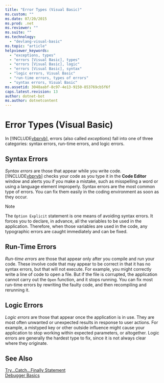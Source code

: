 ```yaml
---
title: "Error Types (Visual Basic)"
ms.custom: ""
ms.date: 07/20/2015
ms.prod: .net
ms.reviewer: ""
ms.suite: ""
ms.technology: 
  - "devlang-visual-basic"
ms.topic: "article"
helpviewer_keywords: 
  - "exceptions, types"
  - "errors [Visual Basic], types"
  - "errors [Visual Basic], logic"
  - "errors [Visual Basic], syntax"
  - "logic errors, Visual Basic"
  - "run-time errors, types of errors"
  - "syntax errors, Visual Basic"
ms.assetid: 3048aabf-8c97-4e13-9150-853769cb5f6f
caps.latest.revision: 13
author: dotnet-bot
ms.author: dotnetcontent
---
```

# Error Types (Visual Basic)
In [!INCLUDE[vbprvb](~/includes/vbprvb-md.md)], errors (also called *exceptions*) fall into one of three categories: syntax errors, run-time errors, and logic errors.  
  
## Syntax Errors  
 *Syntax errors* are those that appear while you write code. [!INCLUDE[vbprvb](~/includes/vbprvb-md.md)] checks your code as you type it in the **Code Editor** window and alerts you if you make a mistake, such as misspelling a word or using a language element improperly. Syntax errors are the most common type of errors. You can fix them easily in the coding environment as soon as they occur.  
  
> [!NOTE]
>  The `Option Explicit` statement is one means of avoiding syntax errors. It forces you to declare, in advance, all the variables to be used in the application. Therefore, when those variables are used in the code, any typographic errors are caught immediately and can be fixed.  
  
## Run-Time Errors  
 *Run-time errors* are those that appear only after you compile and run your code. These involve code that may appear to be correct in that it has no syntax errors, but that will not execute. For example, you might correctly write a line of code to open a file. But if the file is corrupted, the application cannot carry out the `Open` function, and it stops running. You can fix most run-time errors by rewriting the faulty code, and then recompiling and rerunning it.  
  
## Logic Errors  
 *Logic errors* are those that appear once the application is in use. They are most often unwanted or unexpected results in response to user actions. For example, a mistyped key or other outside influence might cause your application to stop working within expected parameters, or altogether. Logic errors are generally the hardest type to fix, since it is not always clear where they originate.  
  
## See Also  
 [Try...Catch...Finally Statement](../../../visual-basic/language-reference/statements/try-catch-finally-statement.md)   
 [Debugger Basics](/visualstudio/debugger/debugger-basics)
